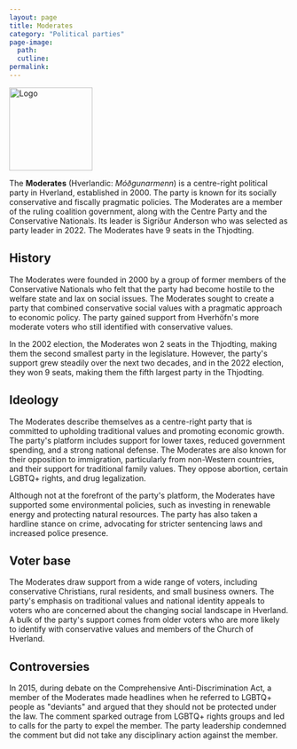 ```yaml
---
layout: page
title: Moderates
category: "Political parties"
page-image: 
  path:  
  cutline: 
permalink: 
---
```


<div style="text-align: left;">
  <img src="{{ site.baseurl }}/assets/img/moderates.svg" alt="Logo" style="height: 150px;">
</div>

The **Moderates** (Hverlandic: *Móðgunarmenn*) is a centre-right political party in Hverland, established in 2000. The party is known for its socially conservative and fiscally pragmatic policies. The Moderates are a member of the ruling coalition government, along with the Centre Party and the Conservative Nationals. Its leader is Sigríður Anderson who was selected as party leader in 2022. The Moderates have 9 seats in the Thjodting.

## History
The Moderates were founded in 2000 by a group of former members of the Conservative Nationals who felt that the party had become hostile to the welfare state and lax on social issues. The Moderates sought to create a party that combined conservative social values with a pragmatic approach to economic policy. The party gained support from Hverhöfn's more moderate voters who still identified with conservative values.

In the 2002 election, the Moderates won 2 seats in the Thjodting, making them the second smallest party in the legislature. However, the party's support grew steadily over the next two decades, and in the 2022 election, they won 9 seats, making them the fifth largest party in the Thjodting.

## Ideology
The Moderates describe themselves as a centre-right party that is committed to upholding traditional values and promoting economic growth. The party's platform includes support for lower taxes, reduced government spending, and a strong national defense. The Moderates are also known for their opposition to immigration, particularly from non-Western countries, and their support for traditional family values. They oppose abortion, certain LGBTQ+ rights, and drug legalization.

Although not at the forefront of the party's platform, the Moderates have supported some environmental policies, such as investing in renewable energy and protecting natural resources. The party has also taken a hardline stance on crime, advocating for stricter sentencing laws and increased police presence.

## Voter base
The Moderates draw support from a wide range of voters, including conservative Christians, rural residents, and small business owners. The party's emphasis on traditional values and national identity appeals to voters who are concerned about the changing social landscape in Hverland. A bulk of the party's support comes from older voters who are more likely to identify with conservative values and members of the Church of Hverland.

## Controversies
In 2015, during debate on the Comprehensive Anti-Discrimination Act, a member of the Moderates made headlines when he referred to LGBTQ+ people as "deviants" and argued that they should not be protected under the law. The comment sparked outrage from LGBTQ+ rights groups and led to calls for the party to expel the member. The party leadership condemned the comment but did not take any disciplinary action against the member.

